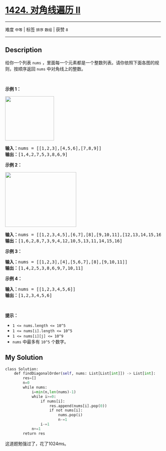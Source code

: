# [1424. 对角线遍历 II](https://leetcode-cn.com/problems/diagonal-traverse-ii/)

---

难度 `中等` | 标签 `排序` `数组`  | 获赞 `8`

---

## Description

<p>给你一个列表&nbsp;<code>nums</code>&nbsp;，里面每一个元素都是一个整数列表。请你依照下面各图的规则，按顺序返回&nbsp;<code>nums</code>&nbsp;中对角线上的整数。</p>
<p>&nbsp;</p>
<p><strong>示例 1：</strong></p>
<p><strong><img style="height: 143px; width: 158px;" src="https://assets.leetcode-cn.com/aliyun-lc-upload/uploads/2020/04/23/sample_1_1784.png" alt=""></strong></p>
<pre><strong>输入：</strong>nums = [[1,2,3],[4,5,6],[7,8,9]]
<strong>输出：</strong>[1,4,2,7,5,3,8,6,9]
</pre>

<p><strong>示例 2：</strong></p>
<p><strong><img style="height: 177px; width: 230px;" src="https://assets.leetcode-cn.com/aliyun-lc-upload/uploads/2020/04/23/sample_2_1784.png" alt=""></strong></p>
<pre><strong>输入：</strong>nums = [[1,2,3,4,5],[6,7],[8],[9,10,11],[12,13,14,15,16]]
<strong>输出：</strong>[1,6,2,8,7,3,9,4,12,10,5,13,11,14,15,16]
</pre>

<p><strong>示例 3：</strong></p>
<pre><strong>输入：</strong>nums = [[1,2,3],[4],[5,6,7],[8],[9,10,11]]
<strong>输出：</strong>[1,4,2,5,3,8,6,9,7,10,11]
</pre>

<p><strong>示例 4：</strong></p>
<pre><strong>输入：</strong>nums = [[1,2,3,4,5,6]]
<strong>输出：</strong>[1,2,3,4,5,6]
</pre>

<p>&nbsp;</p>
<p><strong>提示：</strong></p>
<ul>
	<li><code>1 &lt;= nums.length &lt;= 10^5</code></li>
	<li><code>1 &lt;= nums[i].length &lt;=&nbsp;10^5</code></li>
	<li><code>1 &lt;= nums[i][j] &lt;= 10^9</code></li>
	<li><code>nums</code>&nbsp;中最多有&nbsp;<code>10^5</code>&nbsp;个数字。</li>
</ul>


## My Solution

```python
class Solution:
    def findDiagonalOrder(self, nums: List[List[int]]) -> List[int]:
        res=[]
        n=0
        while nums:
            i=min(n,len(nums)-1)
            while i>=0:
                if nums[i]:
                    res.append(nums[i].pop(0))
                    if not nums[i]: 
                        nums.pop(i)
                        n-=1
                i-=1
            n+=1
        return res
```

这道题勉强过了，花了1024ms。